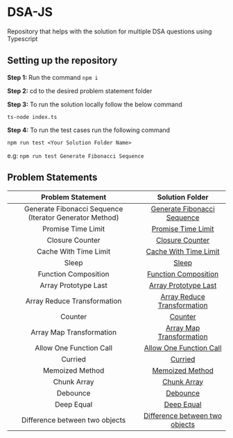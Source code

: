 # DSA-JS

Repository that helps with the solution for multiple DSA questions using Typescript

## Setting up the repository

**Step 1:** Run the command `npm i`

**Step 2:** cd to the desired problem statement folder

**Step 3:** To run the solution locally follow the below command

`ts-node index.ts`

**Step 4:** To run the test cases run the following command

`npm run test <Your Solution Folder Name>`

e.g: `npm run test Generate Fibonacci Sequence`

## Problem Statements

|                    Problem Statement                    |                              Solution Folder                               |
| :-----------------------------------------------------: | :------------------------------------------------------------------------: |
| Generate Fibonacci Sequence (Iterator Generator Method) |     [Generate Fibonacci Sequence](./Generate%20Fibonacci%20Sequence/)      |
|                   Promise Time Limit                    |             [Promise Time Limit](./%20Promise%20Time%20Limit/)             |
|                     Closure Counter                     |                   [Closure Counter](./Closure-Counter/)                    |
|                  Cache With Time Limit                  |          [Cache With Time Limit](./Cache%20With%20Time%20Limit/)           |
|                          Sleep                          |                             [Sleep](./Sleep/)                              |
|                  Function Composition                   |             [Function Composition](./Function%20Composition/)              |
|                  Array Prototype Last                   |            [Array Prototype Last](./Array%20Prototype%20Last/)             |
|               Array Reduce Transformation               |     [Array Reduce Transformation](./Array%20Reduce%20Transformation/)      |
|                         Counter                         |                           [Counter]('./Counter)                            |
|                Array Map Transformation                 |        [Array Map Transformation](./Array%20Map%20Transformation/)         |
|                 Allow One Function Call                 |        [Allow One Function Call](./Allow%20One%20Function%20Call/)         |
|                         Curried                         |                           [Curried](./Curried/)                            |
|                     Memoized Method                     |                 [Memoized Method](./Memoized%20Function/)                  |
|                       Chunk Array                       |                      [Chunk Array](./Chunk%20Array/)                       |
|                        Debounce                         |                          [Debounce](./Debounce/)                           |
|                       Deep Equal                        |                      [Deep Equal](./Deeply%20Equal/)                       |
|             Difference between two objects              | [Difference between two objects](./Differences%20Between%20Two%20Objects/) |
